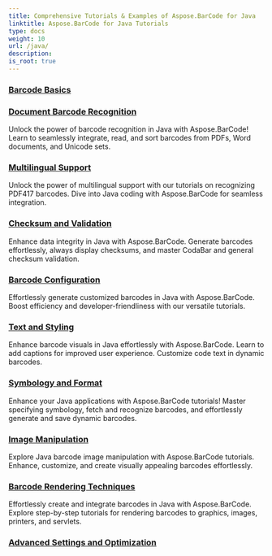 ```yaml
---
title: Comprehensive Tutorials & Examples of Aspose.BarCode for Java
linktitle: Aspose.BarCode for Java Tutorials
type: docs
weight: 10
url: /java/
description:
is_root: true
---
```


### [Barcode Basics](./barcode-basics/)

### [Document Barcode Recognition](./document-barcode-recognition/)
Unlock the power of barcode recognition in Java with Aspose.BarCode! Learn to seamlessly integrate, read, and sort barcodes from PDFs, Word documents, and Unicode sets.
### [Multilingual Support](./multilingual-support/)
Unlock the power of multilingual support with our tutorials on recognizing PDF417 barcodes. Dive into Java coding with Aspose.BarCode for seamless integration.
### [Checksum and Validation](./checksum-and-validation/)
Enhance data integrity in Java with Aspose.BarCode. Generate barcodes effortlessly, always display checksums, and master CodaBar and general checksum validation. 
### [Barcode Configuration](./barcode-configuration/)
Effortlessly generate customized barcodes in Java with Aspose.BarCode. Boost efficiency and developer-friendliness with our versatile tutorials.
### [Text and Styling](./text-and-styling/)
Enhance barcode visuals in Java effortlessly with Aspose.BarCode. Learn to add captions for improved user experience. Customize code text in dynamic barcodes.
### [Symbology and Format](./symbology-and-format/)
Enhance your Java applications with Aspose.BarCode tutorials! Master specifying symbology, fetch and recognize barcodes, and effortlessly generate and save dynamic barcodes.
### [Image Manipulation](./image-manipulation/)
Explore Java barcode image manipulation with Aspose.BarCode tutorials. Enhance, customize, and create visually appealing barcodes effortlessly.
### [Barcode Rendering Techniques](./barcode-rendering-techniques/)
Effortlessly create and integrate barcodes in Java with Aspose.BarCode. Explore step-by-step tutorials for rendering barcodes to graphics, images, printers, and servlets.
### [Advanced Settings and Optimization](./advanced-settings-and-optimization/)
